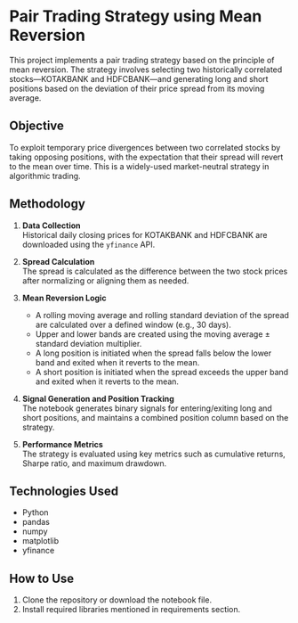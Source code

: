 # Pair Trading Strategy using Mean Reversion

This project implements a pair trading strategy based on the principle of mean reversion. The strategy involves selecting two historically correlated stocks—KOTAKBANK and HDFCBANK—and generating long and short positions based on the deviation of their price spread from its moving average.

## Objective

To exploit temporary price divergences between two correlated stocks by taking opposing positions, with the expectation that their spread will revert to the mean over time. This is a widely-used market-neutral strategy in algorithmic trading.

## Methodology

1. **Data Collection**  
   Historical daily closing prices for KOTAKBANK and HDFCBANK are downloaded using the `yfinance` API.

2. **Spread Calculation**  
   The spread is calculated as the difference between the two stock prices after normalizing or aligning them as needed.

3. **Mean Reversion Logic**  
   - A rolling moving average and rolling standard deviation of the spread are calculated over a defined window (e.g., 30 days).
   - Upper and lower bands are created using the moving average ± standard deviation multiplier.
   - A long position is initiated when the spread falls below the lower band and exited when it reverts to the mean.
   - A short position is initiated when the spread exceeds the upper band and exited when it reverts to the mean.

4. **Signal Generation and Position Tracking**  
   The notebook generates binary signals for entering/exiting long and short positions, and maintains a combined position column based on the strategy.

5. **Performance Metrics**  
   The strategy is evaluated using key metrics such as cumulative returns, Sharpe ratio, and maximum drawdown.

## Technologies Used

- Python
- pandas
- numpy
- matplotlib
- yfinance

## How to Use

1. Clone the repository or download the notebook file.
2. Install required libraries mentioned in requirements section.
